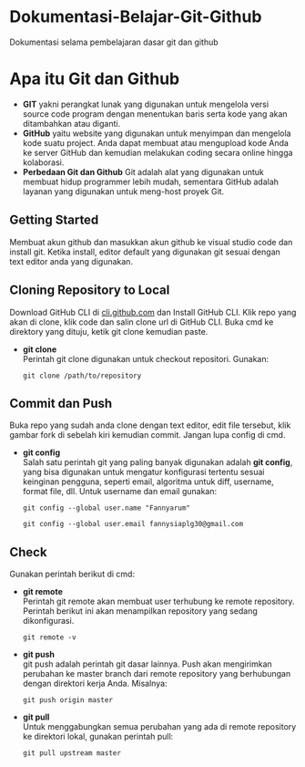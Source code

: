 # Dokumentasi-Belajar-Git-Github
Dokumentasi selama pembelajaran dasar git dan github

# Apa itu Git dan Github
 - **GIT** yakni perangkat lunak yang digunakan untuk mengelola versi source code program dengan menentukan baris serta kode yang akan ditambahkan atau diganti. 
- **GitHub** yaitu website  yang digunakan untuk menyimpan dan mengelola kode suatu project. Anda dapat membuat atau mengupload kode Anda ke server  GitHub dan kemudian melakukan coding secara online hingga kolaborasi.
- **Perbedaan Git dan Github** Git adalah alat yang digunakan untuk membuat hidup programmer lebih mudah, sementara GitHub adalah layanan yang digunakan untuk meng-host proyek Git. 

## Getting Started
Membuat akun github dan masukkan akun github ke visual studio code dan install git. Ketika install, editor default yang digunakan git sesuai dengan text editor anda yang digunakan.

## Cloning Repository to Local

Download GitHub CLI di [cli.github.com](https://cli.github.com/) dan Install GitHub CLI. Klik repo yang akan di clone, klik code dan salin clone url di GitHub CLI. Buka cmd ke direktory yang dituju, ketik git clone kemudian paste. 
-   **git clone**  
    Perintah git clone digunakan untuk checkout repositori.  Gunakan:
    
    `git clone /path/to/repository`

## Commit dan Push

Buka repo yang sudah anda clone dengan text editor, edit file tersebut, klik gambar fork di sebelah kiri kemudian commit. Jangan lupa config di cmd.
-   **git config**  
    Salah satu perintah git yang paling banyak digunakan adalah  **git config**, yang bisa digunakan untuk mengatur konfigurasi tertentu sesuai keinginan pengguna, seperti email, algoritma untuk diff, username, format file, dll. Untuk username dan email gunakan: 
    
    `git config --global user.name "Fannyarum"`
    
    `git config --global user.email fannysiaplg30@gmail.com`
   

## Check 
Gunakan perintah berikut di cmd:
-  **git remote**  
Perintah git remote akan membuat user terhubung ke remote repository. Perintah berikut ini akan menampilkan repository yang sedang dikonfigurasi.

    `git remote -v`

-   **git push**  
    git push adalah perintah git dasar lainnya. Push akan mengirimkan perubahan ke master branch dari remote repository yang berhubungan dengan direktori kerja Anda. Misalnya:
    
     `git push origin master`

-   **git pull**  
    Untuk menggabungkan semua perubahan yang ada di remote repository ke direktori lokal, gunakan perintah pull:
    
     `git pull upstream master`
